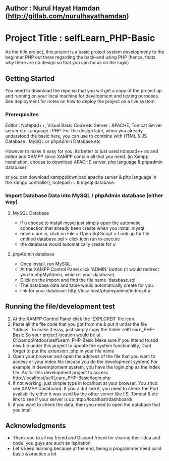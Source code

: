 
## Author : Nurul Hayat Hamdan (http://gitlab.com/nurulhayathamdan)

# Project Title : selfLearn_PHP-Basic

As the title project, this project is a basic project system developmeny to the beginner PHP out there
regarding the back-end using PHP (hence, thats why there are no design so that you can focus on the logic)

## Getting Started

You need to download the repo so that you will get a copy of the project up and running on your local machine for development
and testing purposes. See deployment for notes on how to deploy the project on a live system.

### Prerequisites

Editor : Notepad++, Visual Basic Code etc
Server : APACHE, Tomcat Server server etc
Language : PHP. For the design later, when you already understood the basic here, you can use to combine with HTML & JS
Database : MySQL or phpAdmin Database etc

However to make it easy for you, its better to just used notepad++ as and editor and XAMPP since XAMPP contain all that you need.
(in Xampp installation, choose to download APACHE server, php language & phpadmin database)

or you can download xampp(download apache server & php language in the xampp controller), notepad++ & mysql database.

### Import Database Data into MySQL / phpAdmin database (either way)
1. MySQL Database
	- if u choose to install mysql just simply open the automatic connection that already been create when you install mysql
	- once u are in, click on File > Open Sql Script > Look up for file entitled database.sql > click icon run to execute
	- the database would automatically create for u
	
2. phpAdmin database 
	- Once install, run MySQL.
	- At the XAMPP Control Panel click 'ADMIN' button (it would redirect you to phpMyAdmin, which is your database)
	- Click on the import and find the file name 'database.sql'
	- The database data and table would automatically create for you.
	- link for your database: http://localhost/phpmyadmin/index.php 

## Running the file/development test

1. At the XAMPP Control Panel click the 'EXPLORER' file icon.
2. Paste all the file code that you got from me & put it under the file 'htdocs'
    To make it easy, just simply copy the folder selfLearn_PHP-Basic
     So your project location would be at C:\xampp\htdocs\selfLearn_PHP-Basic
      Make sure if you intend to add new file under this project to update the system functionality,
       Dont forget to put the extension .php in your file name
3. Open your browser and open the address of the file that you want to access or your index file (incase you do the development system) 
	For example in devemploment system, you have the login.php as the index file.
	As for this development project to access http://localhost/selfLearn_PHP-Basic/login.php
4. If not working, just simple type in localhost at your browser. You shud see XAMPP Dashboard. 
	If you didnt see it, you need to check the Port availability either it was used by the other server like IIS, Tomcat & etc
	 link to see if your server is up http://localhost/dashboard/ 
5. if you want to check the data, then you need to open the database that you intall.

## Acknowledgments

* Thank you to all my friend and Discord friend for sharing their idea and code. you guys are such an ispiration
* Let's keep learning because at the end, being a programmer need solid basic & practice a lot

